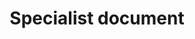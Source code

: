 ---
layout: frontend-template-documentation
sectionKey: Frontend templates
eleventyNavigation:
  parent: Finders
title: Specialist document
---